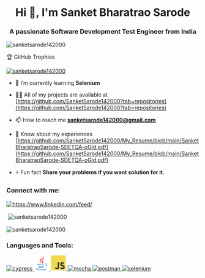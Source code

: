 <h1 align="center">Hi 👋, I'm Sanket Bharatrao Sarode</h1>
<h3 align="center">A passionate Software Development Test Engineer from India</h3>



<p align="left"> <img src="https://komarev.com/ghpvc/?username=sanketsarode142000&label=Profile%20views&color=0e75b6&style=flat" alt="sanketsarode142000" /> </p>
🏆 GitHub Trophies

<p align="left"> <a href="https://github.com/ryo-ma/github-profile-trophy"><img src="https://github-profile-trophy.vercel.app/?username=sanketsarode142000" alt="sanketsarode142000" /></a> </p>

- 🌱 I’m currently learning **Selenium**

- 👨‍💻 All of my projects are available at [https://github.com/SanketSarode142000?tab=repositories](https://github.com/SanketSarode142000?tab=repositories)

- 📫 How to reach me **sanketsarode142000@gmail.com**

- 📄 Know about my experiences [https://github.com/SanketSarode142000/My_Resume/blob/main/SanketBharatraoSarode-SDETQA-oGld.pdf](https://github.com/SanketSarode142000/My_Resume/blob/main/SanketBharatraoSarode-SDETQA-oGld.pdf)

- ⚡ Fun fact **Share your problems if you want solution for it.**

<h3 align="left">Connect with me:</h3>
<p align="left">
<a href="https://linkedin.com/in/https://www.linkedin.com/feed/" target="blank"><img align="center" src="https://raw.githubusercontent.com/rahuldkjain/github-profile-readme-generator/master/src/images/icons/Social/linked-in-alt.svg" alt="https://www.linkedin.com/feed/" height="30" width="40" /></a>
</p>



<p>&nbsp;<img align="center" src="https://github-readme-stats.vercel.app/api?username=sanketsarode142000&show_icons=true&locale=en" alt="sanketsarode142000" /></p>

<p><img align="center" src="https://github-readme-streak-stats.herokuapp.com/?user=sanketsarode142000&" alt="sanketsarode142000" /></p>


<h3 align="left">Languages and Tools:</h3>

<p align="left"> <a href="https://www.cypress.io" target="_blank" rel="noreferrer"> <img src="https://raw.githubusercontent.com/simple-icons/simple-icons/6e46ec1fc23b60c8fd0d2f2ff46db82e16dbd75f/icons/cypress.svg" alt="cypress" width="40" height="40"/> </a> <a href="https://www.java.com" target="_blank" rel="noreferrer"> <img src="https://raw.githubusercontent.com/devicons/devicon/master/icons/java/java-original.svg" alt="java" width="40" height="40"/> </a> <a href="https://developer.mozilla.org/en-US/docs/Web/JavaScript" target="_blank" rel="noreferrer"> <img src="https://raw.githubusercontent.com/devicons/devicon/master/icons/javascript/javascript-original.svg" alt="javascript" width="40" height="40"/> </a> <a href="https://mochajs.org" target="_blank" rel="noreferrer"> <img src="https://www.vectorlogo.zone/logos/mochajs/mochajs-icon.svg" alt="mocha" width="40" height="40"/> </a> <a href="https://postman.com" target="_blank" rel="noreferrer"> <img src="https://www.vectorlogo.zone/logos/getpostman/getpostman-icon.svg" alt="postman" width="40" height="40"/> </a> <a href="https://www.selenium.dev" target="_blank" rel="noreferrer"> <img src="https://raw.githubusercontent.com/detain/svg-logos/780f25886640cef088af994181646db2f6b1a3f8/svg/selenium-logo.svg" alt="selenium" width="40" height="40"/> </a> </p>
